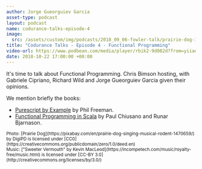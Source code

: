 ```yaml
---
author: Jorge Gueorguiev Garcia
asset-type: podcast
layout: podcast
name: codurance-talks-episode-4
image: 
  src: /assets/custom/img/podcasts/2018_09_06-fowler-talk/prairie-dog-1470659_1280.jpg
title: "Codurance Talks - Episode 4 - Functional Programming"
video-url: https://www.podbean.com/media/player/rbik2-9d082d?from=yiiadmin&download=1&version=1&vjs=1&skin=1&auto=0&share=1&fonts=Helvetica&download=1&rtl=0
date: 2018-10-22 17:00:00 +00:00
---
```


It's time to talk about Functional Programming. Chris Bimson hosting, with Gabriele Cipriano, Richard Wild and Jorge Gueorguiev Garcia given their opinions.

We mention briefly the books:
- [Purescript by Example](https://leanpub.com/purescript) by Phil Freeman.
- [Functional Programming in Scala](https://www.manning.com/books/functional-programming-in-scala) by Paul Chiusano and Runar Bjarnason.


<sub>
Photo: [Prairie Dog](https://pixabay.com/en/prairie-dog-singing-musical-rodent-1470659/) by DigiPD is licensed under [CC0](https://creativecommons.org/publicdomain/zero/1.0/deed.en)
<br/>Music: ["Sweeter Vermouth" by Kevin MacLeod](https://incompetech.com/music/royalty-free/music.html) is licensed under [CC-BY 3.0](http://creativecommons.org/licenses/by/3.0/)
</sub>
